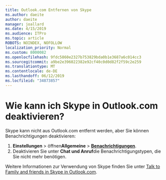 ```yaml
---
title: Outlook.com Entfernen von Skype
ms.author: daeite
author: daeite
manager: joallard
ms.date: 4/15/2019
ms.audience: ITPro
ms.topic: article
ROBOTS: NOINDEX, NOFOLLOW
localization_priority: Normal
ms.custom: 8000082
ms.openlocfilehash: 9fdc5860e2327b753829bda0b1e3687a6c014cc3
ms.sourcegitcommit: a9be2e396022382e92cf40c0d0d82f2f59c2e259
ms.translationtype: MT
ms.contentlocale: de-DE
ms.lasthandoff: 06/12/2019
ms.locfileid: "34873857"
---
```

# <a name="how-do-i-turn-off-skype-in-outlookcom"></a>Wie kann ich Skype in Outlook.com deaktivieren?

Skype kann nicht aus Outlook.com entfernt werden, aber Sie können Benachrichtigungen deaktivieren:

1. **Einstellungen** > öffnen**Allgemeine** > **[Benachrichtigungen](https://outlook.live.com/mail/options/general/notifications)**. 
2. Deaktivieren Sie unter **Chat und Anruf**die Benachrichtigungstypen, die Sie nicht mehr benötigen.

Weitere Informationen zur Verwendung von Skype finden Sie unter [Talk to Family and friends in Skype in Outlook.com](https://support.office.com/article/83c6a5b1-3921-479c-b9e9-e753ce59c1fa).
